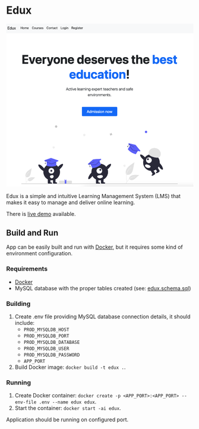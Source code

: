 # Edux

![Edux's homepage](docs/images/edux_homepage.png)

Edux is a simple and intuitive Learning Management System (LMS) that makes it easy to manage and deliver online
learning.

There is [live demo](http://185.201.112.170:8081) available.

## Build and Run

App can be easily built and run with [Docker](https://www.docker.com), but it requires some kind of environment
configuration.

### Requirements

- [Docker](https://www.docker.com/products/docker-desktop)
- MySQL database with the proper tables created (see: [edux.schema.sql](src/main/resources/edux_schema.sql))

### Building

1. Create .env file providing MySQL database connection details, it should include:
    - `PROD_MYSQLDB_HOST`
    - `PROD_MYSQLDB_PORT`
    - `PROD_MYSQLDB_DATABASE`
    - `PROD_MYSQLDB_USER`
    - `PROD_MYSQLDB_PASSWORD`
    - `APP_PORT`
2. Build Docker image: `docker build -t edux .`.

### Running

1. Create Docker container: `docker create -p <APP_PORT>:<APP_PORT> --env-file .env --name edux edux`.
2. Start the container: `docker start -ai edux`.

Application should be running on configured port.
